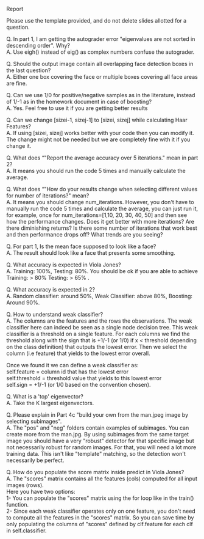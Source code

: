 Report

Please use the template provided, and do not delete slides allotted for a question.

Q. In part 1, I am getting the autograder error "eigenvalues are not sorted in descending order". Why?\
A. Use eigh() instead of eig() as complex numbers confuse the autograder.

Q. Should the output image contain all overlapping face detection boxes in the last question?\
A. Either one box covering the face or multiple boxes covering all face areas are fine.

Q. Can we use 1/0 for positive/negative samples as in the literature, instead of 1/-1 as in the homework document in case of boosting?\
A. Yes. Feel free to use it if you are getting better results

Q. Can we change [sizei-1, sizej-1] to [sizei, sizej] while calculating Haar Features?\
A. If using [sizei, sizej] works better with your code then you can modify it. The change might not be needed but we are completely fine with it if you change it.

Q. What does “"Report the average accuracy over 5 iterations." mean in part 2?\
A. It means you should run the code 5 times and manually calculate the average.

Q. What does “"How do your results change when selecting different values for number of iterations?" mean?\
A. It means you should change num_iterations. However, you don't have to manually run the code 5 times and calculate the average, you can just run it, for example, once for num_iterations=[1,10, 20, 30, 40, 50] and then see how the performance changes. Does it get better with more iterations? Are there diminishing returns? Is there some number of iterations that work best and then performance drops off? What trends are you seeing?

Q. For part 1, Is the mean face supposed to look like a face?\
A. The result should look like a face that presents some smoothing.

Q. What accuracy is expected in Viola Jones?\
A. Training: 100%, Testing: 80%. You should be ok if you are able to achieve Training: > 80% Testing: > 65% .

Q. What accuracy is expected in 2?\
A. Random classifier: around 50%, Weak Classifier: above 80%, Boosting: Around 90%.

Q. How to understand weak classifier?\
A. The columns are the features and the rows the observations. The weak classifier here can indeed be seen as a single node decision tree. This weak classifier is a threshold on a single feature.
For each columns we find the threshold along with the sign that is +1/-1 (or 1/0) if x < threshold depending on the class definition) that outputs the lowest error. Then we select the column (i.e feature) that yields to the lowest error overall.

Once we found it we can define a weak classifier as:\
self.feature = column id that has the lowest error\
self.threshold = threshold value that yields to this lowest error\
self.sign = +1/-1 (or 1/0 based on the convention chosen).

Q. What is a 'top' eigenvector?\
A. Take the K largest eigenvectors.

Q. Please explain in Part 4c "build your own from the man.jpeg image by selecting subimages".\
A. The "pos" and "neg" folders contain examples of subimages. You can create more from the man.jpg. By using subimages from the same target image you should have a very "robust" detector for that specific image but not necessarily robust for random images. For that, you will need a lot more training data. This isn't like "template" matching, so the detection won't necessarily be perfect.

Q. How do you populate the score matrix inside predict in Viola Jones?\
A. The "scores" matrix contains all the features (cols) computed for all input images (rows).\
Here you have two options:\
1- You can populate the "scores" matrix using the for loop like in the train() function.\
2- Since each weak classifier operates only on one feature, you don't need to compute all the features in the "scores" matrix. So you can save time by only populating the columns of "scores" defined by clf.feature for each clf in self.classifier.


